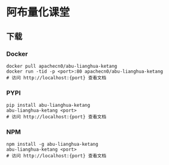 # 阿布量化课堂

## 下载

### Docker

```
docker pull apachecn0/abu-lianghua-ketang
docker run -tid -p <port>:80 apachecn0/abu-lianghua-ketang
# 访问 http://localhost:{port} 查看文档
```

### PYPI

```
pip install abu-lianghua-ketang
abu-lianghua-ketang <port>
# 访问 http://localhost:{port} 查看文档
```

### NPM

```
npm install -g abu-lianghua-ketang
abu-lianghua-ketang <port>
# 访问 http://localhost:{port} 查看文档
```
